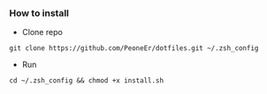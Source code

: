 ### How to install ###

* Clone repo

```
git clone https://github.com/PeoneEr/dotfiles.git ~/.zsh_config
```

* Run
```
cd ~/.zsh_config && chmod +x install.sh
```

